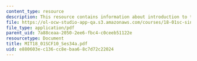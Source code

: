 ```yaml
---
content_type: resource
description: This resource contains information about introduction to the mean.
file: https://ol-ocw-studio-app-qa.s3.amazonaws.com/courses/18-01sc-single-variable-calculus-fall-2010/e880603ec136cc8ebaa68c7d72c22024_MIT18_01SCF10_Ses34a.pdf
file_type: application/pdf
parent_uid: 7a88ceaa-2050-2ee6-fbc4-c0ceeb51122e
resourcetype: Document
title: MIT18_01SCF10_Ses34a.pdf
uid: e880603e-c136-cc8e-baa6-8c7d72c22024
---
```

